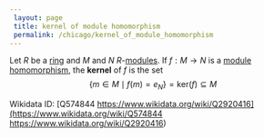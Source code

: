 ```yaml
---
 layout: page
 title: kernel of module homomorphism
 permalink: /chicago/kernel_of_module_homomorphism
---
```

Let $R$ be a [ring](https://mathgloss.github.io/MathGloss/chicago/ring) and $M$ and $N$ $R$-[modules](https://mathgloss.github.io/MathGloss/chicago/module_over_a_ring). If $f:M\to N$ is a [module homomorphism](https://mathgloss.github.io/MathGloss/chicago/module_homomorphism), the **kernel** of $f$ is the set $$\{m\in M\mid f(m) = e_N\}=\text{ker}(f)\subseteq M$$

Wikidata ID: [Q574844
https://www.wikidata.org/wiki/Q2920416](https://www.wikidata.org/wiki/Q574844
https://www.wikidata.org/wiki/Q2920416)